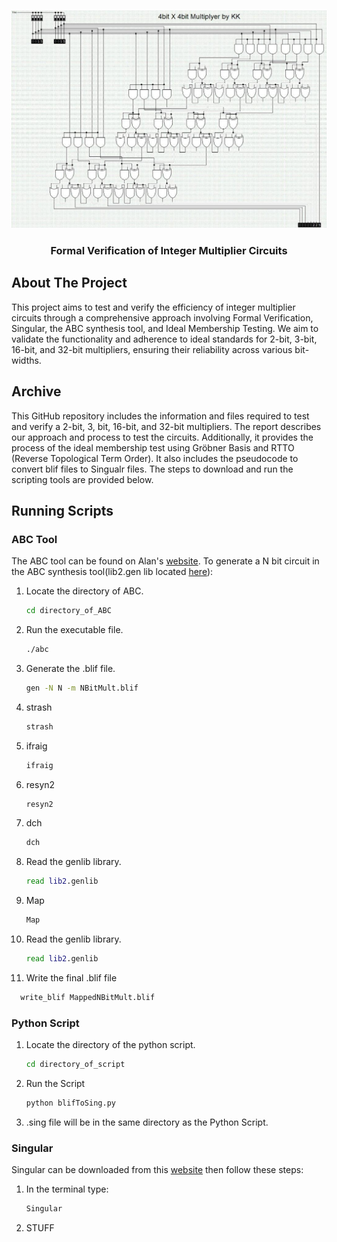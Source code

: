 
<a name="readme-top"></a>

<!-- PROJECT LOGO -->
<br />
<div align="center">
  <a href="https://github.com/github_username/repo_name">
    <img src="4-bit multiplier.jpg" alt="Logo">
  </a>

<h3 align="center">Formal Verification of Integer Multiplier Circuits</h3>
</div>


<!-- ABOUT THE PROJECT -->
## About The Project
This project aims to test and verify the efficiency of integer multiplier circuits through a comprehensive approach involving Formal Verification, Singular, the ABC synthesis tool, and Ideal Membership Testing. We aim to validate the functionality and adherence to ideal standards for 2-bit, 3-bit, 16-bit, and 32-bit multipliers, ensuring their reliability across various bit-widths.

<!-- ARCHIVE -->
## Archive
This GitHub repository includes the information and files required to test and verify a 2-bit, 3, bit, 16-bit, and 32-bit multipliers. The report describes our approach and process to test the circuits.
Additionally, it provides the process of the ideal membership test using Gröbner Basis and RTTO (Reverse Topological Term Order). It also includes the pseudocode to convert blif files to Singualr files. The steps to download and run the scripting tools are provided below. 

<!-- Scripts-->
## Running Scripts

### ABC Tool
The ABC tool can be found on Alan's [website](https://people.eecs.berkeley.edu/~alanmi/abc/). To generate a N bit circuit in the ABC synthesis tool(lib2.gen lib located 
[here](https://my.ece.utah.edu/~kalla/ECE6745/DEMO/lib2.genlib)): 
<!--*-->
1. Locate the directory of ABC. 
   ```sh
   cd directory_of_ABC
   ```
2. Run the executable file. 
   ```sh
   ./abc
   ```
3. Generate the .blif file. 
   ```sh
   gen -N N -m NBitMult.blif
   ```
4. strash
   ```sh
   strash
   ```
5. ifraig
   ```sh
   ifraig
   ```
6. resyn2
   ```sh
   resyn2
7. dch
   ```sh
   dch
   ```
8. Read the genlib library. 
   ```sh
   read lib2.genlib
   ```
8. Map 
   ```sh
   Map
   ```
9. Read the genlib library. 
   ```sh
   read lib2.genlib
   ```
10. Write the final .blif file
   ```sh
     write_blif MappedNBitMult.blif
   ```

### Python Script
1. Locate the directory of the python script. 
   ```sh
   cd directory_of_script
   ```
2. Run the Script

   ```sh
   python blifToSing.py
   ```
3. .sing file will be in the same directory as the Python Script. 

### Singular
Singular can be downloaded from this [website](https://www.singular.uni-kl.de/) then follow these steps: 
1. In the terminal type: 
   ```sh
   Singular
   ```
2. STUFF

